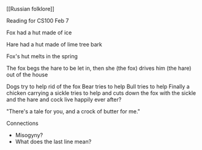[[Russian folklore]]

Reading for CS100 Feb 7



Fox had a hut made of ice

Hare had a hut made of lime tree bark

Fox's hut melts in the spring

The fox begs the hare to be let in, then she (the fox) drives him (the hare) out of the house

Dogs try to help rid of the fox
Bear tries to help
Bull tries to help
Finally a chicken carrying a sickle tries to help and cuts down the fox with the sickle and the hare and cock live happily ever after?

"There's a tale for you, and a crock of butter for me."


Connections
- Misogyny?
- What does the last line mean?